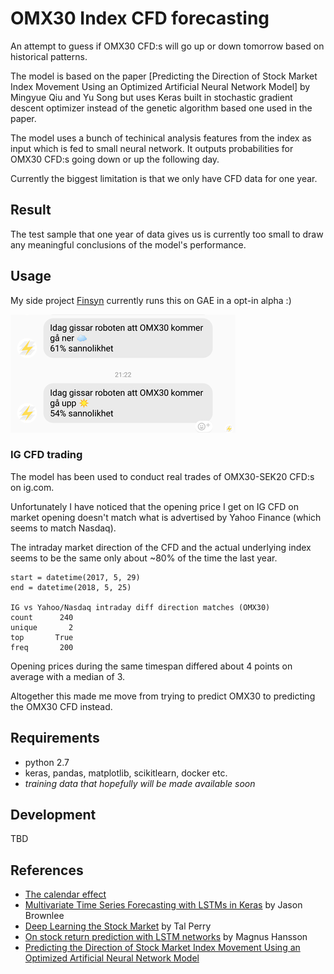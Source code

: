 # OMX30 Index CFD forecasting

An attempt to guess if OMX30 CFD:s will go up or down tomorrow based on historical patterns.

The model is based on the paper [Predicting the Direction of Stock Market Index Movement Using an Optimized Artificial Neural Network Model] by Mingyue Qiu and Yu Song but uses Keras built
in stochastic gradient descent optimizer instead of the genetic algorithm based one used in the paper.

The model uses a bunch of techinical analysis features from the index as input which is fed to small neural network. It outputs probabilities for OMX30 CFD:s going down or up the following day.

Currently the biggest limitation is that we only have CFD data for one year.

## Result
The test sample that one year of data gives us is currently too small to draw any meaningful conclusions of the model's performance.

## Usage
My side project [Finsyn](https://app.finsyn.se) currently runs this on GAE in a opt-in alpha :)

![screenshot from finsyn](plots/demo.png "experimental usage")

### IG CFD trading
The model has been used to conduct real trades of OMX30-SEK20 CFD:s on ig.com.

Unfortunately I have noticed that the opening price I get on IG CFD on market opening
doesn't match what is advertised by Yahoo Finance (which seems to match Nasdaq).

The intraday market direction of the CFD and the actual underlying index seems to be the same only about ~80% of the time the last year.

```
start = datetime(2017, 5, 29)
end = datetime(2018, 5, 25)

IG vs Yahoo/Nasdaq intraday diff direction matches (OMX30)
count      240
unique       2
top       True
freq       200
```

Opening prices during the same timespan differed about 4 points on average with a median of 3.

Altogether this made me move from trying to predict OMX30 to predicting the OMX30 CFD instead.

## Requirements
 - python 2.7
 - keras, pandas, matplotlib, scikitlearn, docker etc.
 - *training data that hopefully will be made available soon*

## Development
TBD

## References

- [The calendar effect](https://en.wikipedia.org/wiki/Calendar_effect)
- [Multivariate Time Series Forecasting with LSTMs in Keras](https://machinelearningmastery.com/multivariate-time-series-forecasting-lstms-keras/) by Jason Brownlee
- [Deep Learning the Stock Market](https://medium.com/@TalPerry/deep-learning-the-stock-market-df853d139e02) by Tal Perry
- [On stock return prediction with LSTM networks](http://lup.lub.lu.se/luur/download?func=downloadFile&recordOId=8911069&fileOId=8911070) by Magnus Hansson
- [Predicting the Direction of Stock Market Index Movement Using an Optimized Artificial Neural Network Model](https://www.ncbi.nlm.nih.gov/pmc/articles/PMC4873195/)
